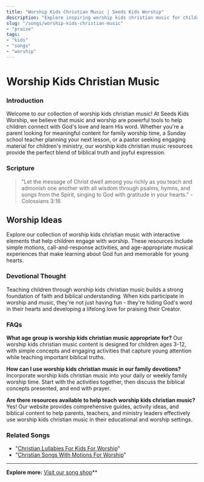 ```yaml
---
title: "Worship Kids Christian Music | Seeds Kids Worship"
description: "Explore inspiring worship kids christian music for children's worship and faith development. Biblical music resources for families and ministry."
slug: "/songs/worship-kids-christian-music"
- "praise"
tags:
- "kids"
- "songs"
- "worship"
---
```


# Worship Kids Christian Music

### Introduction

Welcome to our collection of worship kids christian music! At Seeds Kids Worship, we believe that music and worship are powerful tools to help children connect with God's love and learn His word. Whether you're a parent looking for meaningful content for family worship time, a Sunday school teacher planning your next lesson, or a pastor seeking engaging material for children's ministry, our worship kids christian music resources provide the perfect blend of biblical truth and joyful expression.

### Scripture

> "Let the message of Christ dwell among you richly as you teach and admonish one another with all wisdom through psalms, hymns, and songs from the Spirit, singing to God with gratitude in your hearts." - Colossians 3:16

## Worship Ideas

Explore our collection of worship kids christian music with interactive elements that help children engage with worship. These resources include simple motions, call-and-response activities, and age-appropriate musical experiences that make learning about God fun and memorable for young hearts.

### Devotional Thought

Teaching children through worship kids christian music builds a strong foundation of faith and biblical understanding. When kids participate in worship and music, they're not just having fun - they're hiding God's word in their hearts and developing a lifelong love for praising their Creator.

### FAQs

**What age group is worship kids christian music appropriate for?**
Our worship kids christian music content is designed for children ages 3-12, with simple concepts and engaging activities that capture young attention while teaching important biblical truths.

**How can I use worship kids christian music in our family devotions?**
Incorporate worship kids christian music into your daily or weekly family worship time. Start with the activities together, then discuss the biblical concepts presented, and end with prayer.

**Are there resources available to help teach worship kids christian music?**
Yes! Our website provides comprehensive guides, activity ideas, and biblical content to help parents, teachers, and ministry leaders effectively use worship kids christian music in their educational and worship settings.

### Related Songs

- "[Christian Lullabies For Kids For Worship](/songs/christian-lullabies-for-kids-for-worship/)"
- "[Christian Songs With Motions For Worship](/songs/christian-songs-with-motions-for-worship/)"

---

**Explore more:** [Visit our song shop](https://seedskidsworship.com/shop)**

<!-- Schema Markup -->
<script type="application/ld+json">
{
  "@context": "https://schema.org",
  "@type": "MusicRecording",
  "name": "Worship Kids Christian Music",
  "byArtist": {
    "@type": "MusicGroup",
    "name": "Seeds Kids Worship"
  },
  "isFamilyFriendly": true,
  "url": "https://seedskidsworship.com/songs/worship-kids-christian-music/"
}
</script>